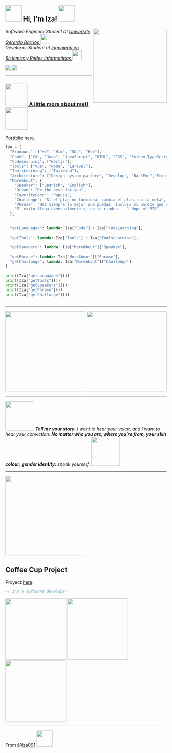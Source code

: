  <h2> <img src="https://media.giphy.com/media/Da1KCMzsm6d1fcUGLd/giphy.gif" width="50"> Hi, I'm Iza! <img src="https://media.giphy.com/media/VcwFL1JU5ZVBh7Fts0/giphy.gif" width="50"></h2>
<img align='right' src="https://media.giphy.com/media/D0bvedQBJJJ5M42wNG/giphy.gif" width="230">  
<p><em> Software Enginner Student at <a href="https://ugb.edu.sv/" target="_blank" >University Gerardo Barrios </a><img src="https://media.giphy.com/media/vjCEgY6ci1i2wgndJm/giphy.gif" width="30"></br>Developer Student at <a href="https://ugb.edu.sv/ingenieria-en-sistemas-y-redes-informaticas-semipresencial/" target="_blank">Ingeniería en Sistemas y Redes Informaticas </a><img src="https://media.giphy.com/media/YnNnXdEWvSSd763q0E/giphy.gif" width="30"> 
</em></p>
<a href="https://www.linkedin.com/in/e-isa%C3%ADasvllgsortiz/"><img src="https://img.shields.io/badge/linkedin-%230077B5.svg?&style=for-the-badge&logo=linkedin&logoColor=white" />
 <a href="mailto:izagithub26@gmail.com?subject=HEY%20Git%20User%20Here"><img src="https://img.shields.io/badge/gmail-%23D14836.svg?&style=for-the-badge&logo=gmail&logoColor=white" />

  
---

### <img src="https://media.giphy.com/media/ulUbC9aP9O8GAii3DY/giphy.gif" width="70"> A little more about me!!  <img src="https://media.giphy.com/media/fwVP07bjnMy5wJviHW/giphy.gif" width="70">

[Portfolio here](https://iza091.github.io/IzaGithub.io/).

```python
Iza = {
  "Pronouns": ["He", "Him", "She", "Her"], 
  "Code": ["C#", "Java", "JavaScript", "HTML", "CSS", "Python,TypeScript,Nestjs,React"],
  "CodeLearning": ["Nestjs"],
  "Tools": ["Vue", "Node", "Laravel"],
  "ToolsLearning": ["Tailwind"],
  "Architecture": ["Design system pattern", "Develop", "BackEnd","FrontEnd"],
  "MoreAbout": {
    "Speaker": ["Spanish", "English"],
    "Dream": "Do the best for you",
    "FavoriteFood": "Pupusa",
    "Challenge": "Si el plan no funciona, cambia el plan, no la meta",
    "Phrase": "Haz siempre lo mejor que puedas, incluso si parece que nadie está viendo. " + 
    "El éxito llega eventualmente si no te rindes. - J-Hope of BTS"
  },
 
  
  "getLanguages": lambda: Iza["Code"] + Iza["CodeLearning"],
  
  "getTools": lambda: Iza["Tools"] + Iza["ToolsLearning"],
  
  "getSpeakers": lambda: Iza["MoreAbout"]["Speaker"],
  
  "getPhrase": lambda: Iza["MoreAbout"]["Phrase"],
  "getChallenge": lambda: Iza["MoreAbout"]["Challenge"]
}

print(Iza["getLanguages"]())
print(Iza["getTools"]())
print(Iza["getSpeakers"]())
print(Iza["getPhrase"]())
print(Iza["getChallenge"]())



``` 
---

<img src="https://media.giphy.com/media/l2AWFSUz5OLT0IljwA/giphy.gif" width="250"> 



<img src="https://media.giphy.com/media/H42HxutOgUwRAkFX85/giphy.gif" width="250"> 

---
<img src="https://media.giphy.com/media/eGyF7Nek7QQZXLBC1Z/giphy.gif" width="90">  <em><b> Tell me your story.</b> I want to hear your voice, and I want to hear your conviction. <b> No matter who you are, where you’re from, your skin colour, gender identity: </b> speak yourself.</em>  <img src="https://media.giphy.com/media/H3BownFihDztS6QNRI/giphy.gif" width="90">


---
<img src="https://media.giphy.com/media/YOAho0PHXMEz0kL8tA/giphy.gif" width="250"> 

  ## Coffee Cup Project

Proyect [here](https://github.com/Iza091/Coffe-Cup/blob/main/index.html).


  ```javascript
// I'm a software developer
``` 
  
<img src="https://media.giphy.com/media/JpLvR1AirQDg34UYIk/giphy.gif" width="190"> 
<img src="https://media.giphy.com/media/14wm71RSxaYX60/giphy.gif" width="190"> 
<img src="https://media.giphy.com/media/v1.Y2lkPTc5MGI3NjExdmtodW9tcGZwcDY2Z2dlb2JocmUyZHkwMXhlN3dubjQzMzBxMjZubCZlcD12MV9pbnRlcm5hbF9naWZfYnlfaWQmY3Q9Zw/QhtEyc5t9JEfAd3Vgm/giphy.gif" width="190">    



  
---
  
From [@Iza091](https://github.com/Iza091) <img src="https://media.giphy.com/media/XYyxh0R1XilajMWB8X/giphy.gif" width="50"></h2>


 


